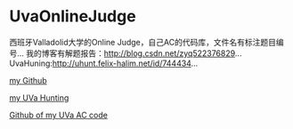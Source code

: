 # UvaOnlineJudge
西班牙Valladolid大学的Online Judge，自己AC的代码库，文件名有标注题目编号...
我的博客有解题报告：http://blog.csdn.net/zyq522376829...
UvaHuning:http://uhunt.felix-halim.net/id/744434...
<p><a href="https://github.com/zyq522376829">my Github</a></p>
<p><a href="http://uhunt.felix-halim.net/id/744434">my UVa Hunting</a></p>
<p><a href="https://github.com/zyq522376829/UvaOnlineJudge">Github of my UVa AC code</a></p>
